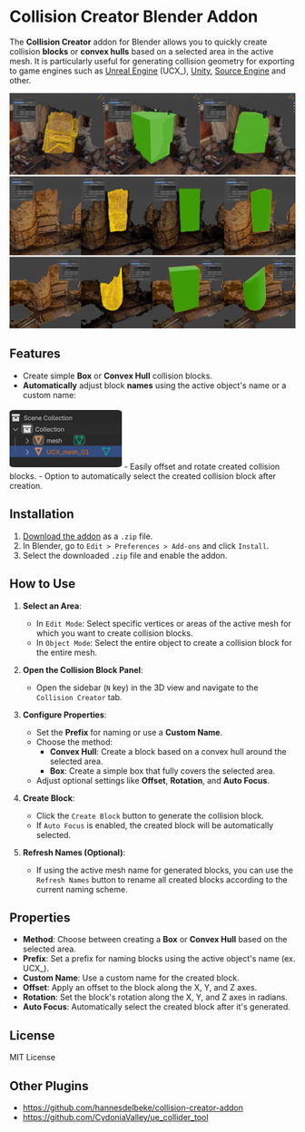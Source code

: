 # Collision Creator Blender Addon

The **Collision Creator** addon for Blender allows you to quickly create collision **blocks** or **convex hulls** based on a selected area in the active mesh. It is particularly useful for generating collision geometry for exporting to game engines such as [Unreal Engine](https://www.unrealengine.com/en-US?sessionInvalidated=true) (UCX_), [Unity](https://unity.com/), [Source Engine](https://developer.valvesoftware.com/wiki/Source) and other.


![overview_1](./readme/collision_creator_overview_1.jpg)
![overview_2](./readme/collision_creator_overview_2.jpg)
[![overview_3](./readme/collision_creator_overview_3.jpg)](./readme/collision_creator_overview_3.jpg)



## Features

- Create simple **Box** or **Convex Hull** collision blocks.
- **Automatically** adjust block **names** using the active object's name or a custom name:  
<img src="./readme/collision_creator_overview_0.jpg" style="max-width:198px; padding: 4px 0; border-radius: 8px" />
- Easily offset and rotate created collision blocks.
- Option to automatically select the created collision block after creation.


## Installation

1. [Download the addon](#) as a `.zip` file.
2. In Blender, go to `Edit > Preferences > Add-ons` and click `Install`.
3. Select the downloaded `.zip` file and enable the addon.

## How to Use

1. **Select an Area**:
   - In `Edit Mode`: Select specific vertices or areas of the active mesh for which you want to create collision blocks.
   - In `Object Mode`: Select the entire object to create a collision block for the entire mesh.

2. **Open the Collision Block Panel**: 
   - Open the sidebar (`N` key) in the 3D view and navigate to the `Collision Creator` tab.
   
3. **Configure Properties**:
   - Set the **Prefix** for naming or use a **Custom Name**.
   - Choose the method:
     - **Convex Hull**: Create a block based on a convex hull around the selected area.
     - **Box**: Create a simple box that fully covers the selected area.
   - Adjust optional settings like **Offset**, **Rotation**, and **Auto Focus**.

4. **Create Block**:
   - Click the `Create Block` button to generate the collision block.
   - If `Auto Focus` is enabled, the created block will be automatically selected.

5. **Refresh Names (Optional)**:
   - If using the active mesh name for generated blocks, you can use the `Refresh Names` button to rename all created blocks according to the current naming scheme.

## Properties

- **Method**: Choose between creating a **Box** or **Convex Hull** based on the selected area.
- **Prefix**: Set a prefix for naming blocks using the active object's name (ex. UCX_).
- **Custom Name**: Use a custom name for the created block.
- **Offset**: Apply an offset to the block along the X, Y, and Z axes.
- **Rotation**: Set the block's rotation along the X, Y, and Z axes in radians.
- **Auto Focus**: Automatically select the created block after it's generated.

## License

MIT License


## Other Plugins

* https://github.com/hannesdelbeke/collision-creator-addon
* https://github.com/CydoniaValley/ue_collider_tool
